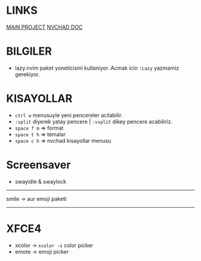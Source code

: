 # LINKS
[MAIN PROJECT](https://github.com/NvChad/NvChad/blob/v2.5/lua/nvconfig.lua)
[NVCHAD DOC](https://nvchad.com/docs/quickstart/install)

# BILGILER
* lazy.nvim paket yoneticisini kullaniyor. Acmak icin `:Lazy` yazmamiz gerekiyor.

# KISAYOLLAR
* `ctrl w` menusuyle yeni pencereler acilabilir.
* `:split` diyerek yatay pencere | `:vsplit` dikey pencere acabiliriz.
* `space f m` => format
* `space t h` => temalar
* `space c h` => nvchad kisayollar menusu

# Screensaver
* swayidle & swaylock

---

smile -> aur emoji paketi

---
# XFCE4
- xcolor -> `xcolor -s` color picker
- emote -> emoji picker
